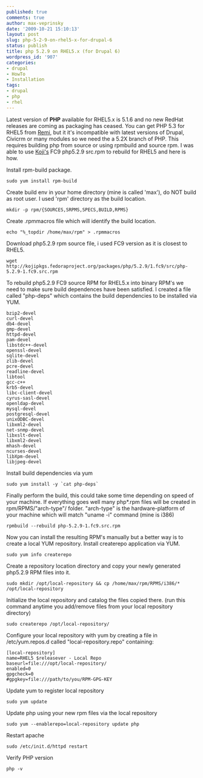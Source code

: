 ```yaml
---
published: true
comments: true
author: max-veprinsky
date: '2009-10-21 15:10:13'
layout: post
slug: php-5-2-9-on-rhel5-x-for-drupal-6
status: publish
title: php 5.2.9 on RHEL5.x (for Drupal 6)
wordpress_id: '907'
categories:
- drupal
- HowTo
- Installation
tags:
- drupal
- php
- rhel
---
```


Latest version of **PHP** available for RHEL5.x is 5.1.6 and no new RedHat releases are coming as packaging has ceased. You can get PHP 5.3 for RHEL5 from [Remi](http://blog.famillecollet.com/pages/Config-en), but it it's incompatible with latest versions of Drupal, Civicrm or many modules so we need the a 5.2X branch of PHP. This requires building php from source or using rpmbuild and source rpm. I was able to use [Koji's](http://kojipkgs.fedoraproject.org/packages/php/5.2.9/1.fc9/src/php-5.2.9-1.fc9.src.rpm) FC9 php5.2.9 src.rpm to rebuild for RHEL5 and here is how.

Install rpm-build package.
```
sudo yum install rpm-build
```

Create build env in your home directory (mine is called 'max'), do NOT build as root user. I used 'rpm' directory as the build location.
```
mkdir -p rpm/{SOURCES,SRPMS,SPECS,BUILD,RPMS}
```

Create .rpmmacros file which will identify the build location.
```
echo "%_topdir /home/max/rpm" > .rpmmacros
```

Download php5.2.9 rpm source file, i used FC9 version as it is closest to RHEL5.
```
wget http://kojipkgs.fedoraproject.org/packages/php/5.2.9/1.fc9/src/php-5.2.9-1.fc9.src.rpm
```

To rebuild php5.2.9 FC9 source RPM for RHEL5.x into binary RPM's we need to make sure build dependences have been satisfied. I created a file called "php-deps" which contains the build dependencies to be installed via YUM.
```
bzip2-devel
curl-devel
db4-devel
gmp-devel
httpd-devel
pam-devel
libstdc++-devel
openssl-devel
sqlite-devel
zlib-devel
pcre-devel
readline-devel
libtool
gcc-c++
krb5-devel
libc-client-devel
cyrus-sasl-devel
openldap-devel
mysql-devel
postgresql-devel
unixODBC-devel
libxml2-devel
net-snmp-devel
libxslt-devel
libxml2-devel
mhash-devel
ncurses-devel
libXpm-devel
libjpeg-devel
```

Install build dependencies via yum
```
sudo yum install -y `cat php-deps`
```

Finally perform the build, this could take some time depending on speed of your machine. If everything goes well many php*.rpm files will  be created in rpm/RPMS/"arch-type"/ folder. "arch-type" is the hardware-platform of your machine which will match "uname -i" command (mine is i386)
```
rpmbuild --rebuild php-5.2.9-1.fc9.src.rpm
```

Now you can install the resulting RPM's manually but a better way is to create a local YUM repository. Install createrepo application via YUM.
```
sudo yum info createrepo
```

Create a repository location directory and copy your newly generated php5.2.9 RPM files into it.
```
sudo mkdir /opt/local-repository && cp /home/max/rpm/RPMS/i386/* /opt/local-repository
```

Initialize the local repository and catalog the files copied there. (run this command anytime you add/remove files from your local repository directory)
```
sudo createrepo /opt/local-repository/
```

Configure your local repository with yum by creating a file in /etc/yum.repos.d called "local-repository.repo"
containing:
```
[local-repository]
name=RHEL5 $releasever - Local Repo
baseurl=file:///opt/local-repository/
enabled=0
gpgcheck=0
#gpgkey=file:///path/to/you/RPM-GPG-KEY
```

Update yum to register local repository
```
sudo yum update
```

Update php using your new rpm files via the local repository
```
sudo yum --enablerepo=local-repository update php
```

Restart apache
```
sudo /etc/init.d/httpd restart
```

Verify PHP version
```
php -v
```
